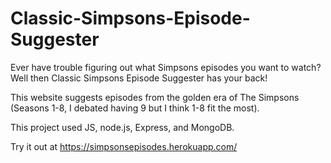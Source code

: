 # Classic-Simpsons-Episode-Suggester

Ever have trouble figuring out what Simpsons episodes you want to watch? Well then Classic Simpsons Episode Suggester has your back!

This website suggests episodes from the golden era of The Simpsons (Seasons 1-8, I debated having 9 but I think 1-8 fit the most).

This project used JS, node.js, Express, and MongoDB.

Try it out at https://simpsonsepisodes.herokuapp.com/
